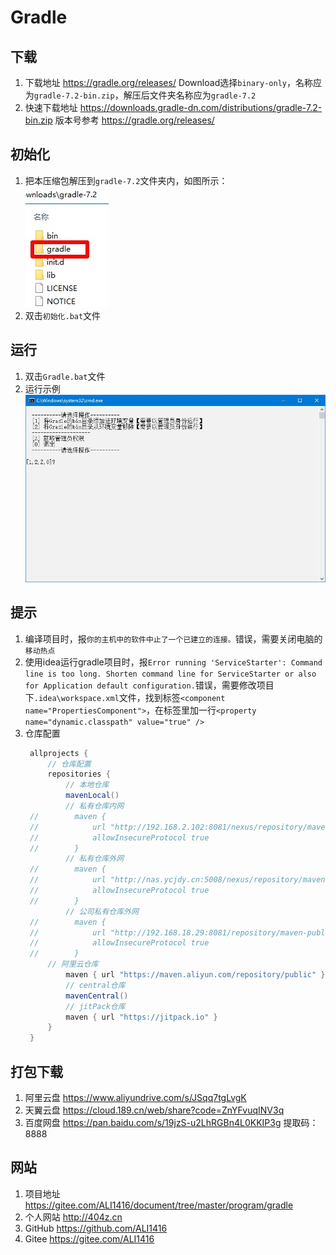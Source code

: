 # Gradle

## 下载
1. 下载地址 https://gradle.org/releases/ Download选择`binary-only`，名称应为`gradle-7.2-bin.zip`，解压后文件夹名称应为`gradle-7.2`
2. 快速下载地址 https://downloads.gradle-dn.com/distributions/gradle-7.2-bin.zip 版本号参考 https://gradle.org/releases/

## 初始化
1. 把本压缩包解压到`gradle-7.2`文件夹内，如图所示：  
![初始化示例](img/初始化示例.jpg)
2. 双击`初始化.bat`文件

## 运行
1. 双击`Gradle.bat`文件
2. 运行示例  
![运行示例](img/运行示例.jpg)

## 提示
1. 编译项目时，报`你的主机中的软件中止了一个已建立的连接。`错误，需要关闭电脑的`移动热点`
2. 使用idea运行gradle项目时，报`Error running 'ServiceStarter': Command line is too long. Shorten command line for ServiceStarter or also for Application default configuration.`错误，需要修改项目下`.idea\workspace.xml`文件，找到标签`<component name="PropertiesComponent">`，在标签里加一行`<property name="dynamic.classpath" value="true" />`
3. 仓库配置
   ```gradle
    allprojects {
        // 仓库配置
        repositories {
            // 本地仓库
            mavenLocal()
            // 私有仓库内网
    //        maven {
    //            url "http://192.168.2.102:8081/nexus/repository/maven-public/"
    //            allowInsecureProtocol true
    //        }
            // 私有仓库外网
    //        maven {
    //            url "http://nas.ycjdy.cn:5008/nexus/repository/maven-public/"
    //            allowInsecureProtocol true
    //        }
            // 公司私有仓库外网
    //        maven {
    //            url "http://192.168.18.29:8081/repository/maven-public/"
    //            allowInsecureProtocol true
    //        }
        // 阿里云仓库
            maven { url "https://maven.aliyun.com/repository/public" }
            // central仓库
            mavenCentral()
            // jitPack仓库
            maven { url "https://jitpack.io" }
        }
    }
   ```

## 打包下载
1. 阿里云盘 https://www.aliyundrive.com/s/JSqq7tgLvgK
2. 天翼云盘 https://cloud.189.cn/web/share?code=ZnYFvuqINV3q
3. 百度网盘 https://pan.baidu.com/s/19jzS-u2LhRGBn4L0KKIP3g 提取码：8888

## 网站
1. 项目地址 https://gitee.com/ALI1416/document/tree/master/program/gradle
2. 个人网站 http://404z.cn
3. GitHub https://github.com/ALI1416
4. Gitee https://gitee.com/ALI1416
